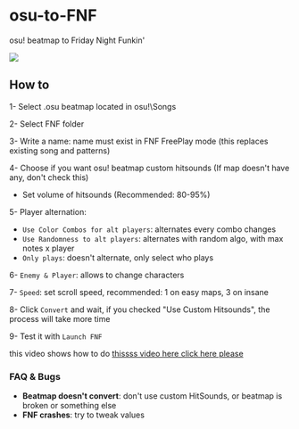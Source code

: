 # osu-to-FNF
osu! beatmap to Friday Night Funkin'

![](https://i.ibb.co/8YGnXgN/explorer-h5b-Y6-Xo-Hj-Q.png)

## How to

1- Select .osu beatmap located in osu!\Songs

2- Select FNF folder

3- Write a name: name must exist in FNF FreePlay mode (this replaces existing song and patterns)

4- Choose if you want osu! beatmap custom hitsounds (If map doesn't have any, don't check this)
  - Set volume of hitsounds (Recommended: 80-95%)

5- Player alternation: 
  - `Use Color Combos for alt players`: alternates every combo changes
  - `Use Randomness to alt players`: alternates with random algo, with max notes x player
  - `Only plays`: doesn't alternate, only select who plays
 
6- `Enemy & Player`: allows to change characters

7- `Speed`: set scroll speed, recommended: 1 on easy maps, 3 on insane

8- Click `Convert` and wait, if you checked "Use Custom Hitsounds", the process will take more time

9- Test it with `Launch FNF`

this video shows how to do [thissss video here click here please](https://www.youtube.com/watch?v=NMyDbzfkKw8)

### FAQ & Bugs

- **Beatmap doesn't convert**: don't use custom HitSounds, or beatmap is broken or something else
- **FNF crashes**: try to tweak values
